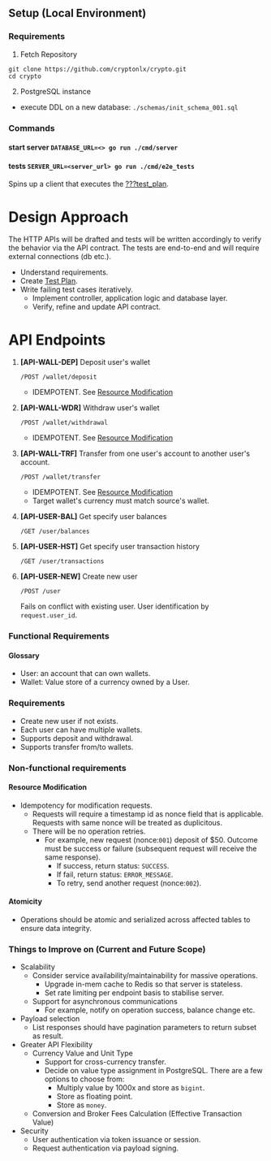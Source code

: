 
## Setup (Local Environment)

### Requirements

1. Fetch Repository
``` /bin/sh
git clone https://github.com/cryptonlx/crypto.git
cd crypto
```

2. PostgreSQL instance
- execute DDL on a new database: `./schemas/init_schema_001.sql`

### Commands

#### start server `DATABASE_URL=<> go run ./cmd/server`
#### tests `SERVER_URL=<server_url> go run ./cmd/e2e_tests`
Spins up a client that executes the [???test_plan](???).

# Design Approach

The HTTP APIs will be drafted and tests will be written accordingly to verify the behavior via the API contract.
The tests are end-to-end and will require external connections (db etc.).

- Understand requirements.
- Create [Test Plan](./test_plan.md).
- Write failing test cases iteratively.
  - Implement controller, application logic and database layer.
  - Verify, refine and update API contract.

# API Endpoints
1. **[API-WALL-DEP]** Deposit user's wallet

    `/POST /wallet/deposit`

    - IDEMPOTENT. See [Resource Modification](#wallet-modification)
2. **[API-WALL-WDR]** Withdraw user's wallet

    `/POST /wallet/withdrawal`

    - IDEMPOTENT. See [Resource Modification](#wallet-modification)
3. **[API-WALL-TRF]** Transfer from one user's account to another user's account.

    `/POST /wallet/transfer`

    - IDEMPOTENT. See [Resource Modification](#wallet-modification)
    - Target wallet's currency must match source's wallet.
4. **[API-USER-BAL]** Get specify user balances

    `/GET /user/balances`

5. **[API-USER-HST]** Get specify user transaction history

    `/GET /user/transactions`

6. **[API-USER-NEW]** Create new user

   `/POST /user`

    Fails on conflict with existing user. User identification by `request.user_id`.

### Functional Requirements

#### Glossary

- User: an account that can own wallets.
- Wallet: Value store of a currency owned by a User.

### Requirements
- Create new user if not exists.
- Each user can have multiple wallets.
- Supports deposit and withdrawal.
- Supports transfer from/to wallets.

### Non-functional requirements

#### Resource Modification
- Idempotency for modification requests.
  - Requests will require a timestamp id as nonce field that is applicable. Requests with same nonce will be treated as duplicitous.
  - There will be no operation retries.
    - For example, new request (nonce:`001`) deposit of $50. Outcome must be success or failure (subsequent request will receive the same response).
      - If success, return status: `SUCCESS`.
      - If fail, return status: `ERROR_MESSAGE`.
      - To retry, send another request (nonce:`002`).

#### Atomicity
- Operations should be atomic and serialized across affected tables to ensure data integrity.

### Things to Improve on (Current and Future Scope)
- Scalability
  - Consider service availability/maintainability for massive operations.
    - Upgrade in-mem cache to Redis so that server is stateless.
    - Set rate limiting per endpoint basis to stabilise server.
  - Support for asynchronous communications
    - For example, notify on operation success, balance change etc.
- Payload selection
  - List responses should have pagination parameters to return subset as result.
- Greater API Flexibility
  - Currency Value and Unit Type
    - Support for cross-currency transfer.
    - Decide on value type assignment in PostgreSQL. There are a few options to choose from:
      - Multiply value by 1000x and store as `bigint`.
      - Store as floating point.
      - Store as `money`.
  - Conversion and Broker Fees Calculation (Effective Transaction Value)
- Security
  - User authentication via token issuance or session.
  - Request authentication via payload signing.